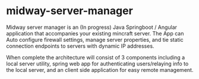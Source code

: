 # midway-server-manager
Midway server manager is an (In progress) Java Springboot / Angular application that accompanies your existing mincraft server. The App can Auto configure firewall settings, manage server properties, and tie static connection endpoints to servers with dynamic IP addresses. 

When complete the architecture will consist of 3 components including a local server utility, spring web app for authenticating users/relaying info to the local server, and an 
client side application for easy remote management. 

